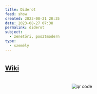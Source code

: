 ```yaml
---
title: Diderot
feed: show
created: 2023-08-21 20:35
date: 2023-08-27 07:38
permalink: diderot
subject:
  - zenetöri, posztmodern
type:
  - személy
---
```

#
## [Wiki](https://www.wikiwand.com/hu/Denis_Diderot)


#
<p style="text-align: center;"><img src="https://chart.googleapis.com/chart?cht=qr&chl=https://notes.andrasdenes.com/diderot&chs=180x180&choe=UTF-8&chld=L|2" alt="qr code"></p>

